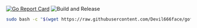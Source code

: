 [![Go Report Card](https://goreportcard.com/badge/github.com/Devil666face/gofinabot)](https://goreportcard.com/report/github.com/Devil666face/gofinabot)
![Build and Release](https://github.com/Devil666face/gofinabot/actions/workflows/build.yml/badge.svg)

```bash
sudo bash -c "$(wget https://raw.githubusercontent.com/Devil666face/gofinabot/main/deploy.sh -O -)"
```